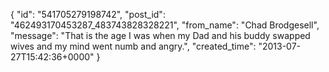  {
   "id": "541705279198742",
   "post_id": "462493170453287_483743828328221",
   "from_name": "Chad Brodgesell",
   "message": "That is the age I was when my Dad and his buddy swapped wives and my mind went numb and angry.",
   "created_time": "2013-07-27T15:42:36+0000"
 }

